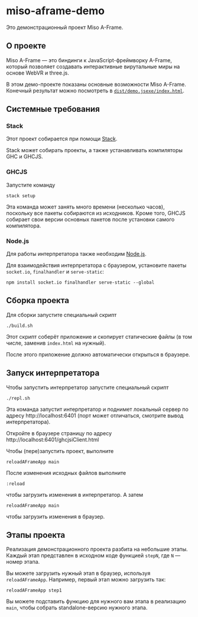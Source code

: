 # miso-aframe-demo

Это демонстрационный проект Miso A-Frame.

## О проекте

Miso A-Frame — это биндинги к JavaScript-фреймворку A-Frame,
который позволяет создавать интерактивные вирутальные миры
на основе WebVR и three.js.

В этом демо-проекте показаны основные возможности Miso A-Frame.
Конечный результат можно посмотреть в
[`dist/demo.jsexe/index.html`](/miso-aframe-demo/dist/demo.jsexe/index.html).

## Системные требования

### Stack

Этот проект собирается при помощи [Stack](https://www.haskellstack.org).

Stack может собирать проекты, а также устанавливать компиляторы GHC и GHCJS.

### GHCJS

Запустите команду

```
stack setup
```

Эта команда может занять много времени (несколько часов),
поскольку все пакеты собираются из исходников.
Кроме того, GHCJS собирает свои версии основных пакетов после установки
самого компилятора.

### Node.js

Для работы интерпретатора также необходим [Node.js](https://nodejs.org/en/).

Для взаимодействия интерпретатора с браузером, установите пакеты
`socket.io`, `finalhandler` и `serve-static`:

```
npm install socket.io finalhandler serve-static --global
```

## Сборка проекта

Для сборки запустите специальный скрипт

```
./build.sh
```

Этот скрипт соберёт приложение и скопирует статические файлы
(в том числе, заменив `index.html` на нужный).

После этого приложение должно автоматически открыться в браузере.

## Запуск интерпретатора

Чтобы запустить интерпретатор запустите специальный скрипт

```
./repl.sh
```

Эта команда запустит интерпретатор и поднимет локальный сервер
по адресу http://localhost:6401 (порт может отличаться, смотрите вывод интерпретатора).

Откройте в браузере страницу по адресу http://localhost:6401/ghcjsiClient.html

Чтобы (пере)запустить проект, выполните

```
reloadAFrameApp main
```

После изменения исходных файлов выполните

```
:reload
```

чтобы загрузить изменения в интерпретатор.
А затем

```
reloadAFrameApp main
```

чтобы загрузить изменения в браузер.

## Этапы проекта

Реализация демонстрационного проекта разбита на небольшие этапы.
Каждый этап представлен в исходном коде функцией `stepN`, где `N` — номер этапа.

Вы можете загрузить нужный этап в браузер, используя `reloadAFrameApp`.
Например, первый этап можно загрузить так:

```
reloadAFrameApp step1
```

Вы можете подставить функцию для нужного вам этапа в реализацию `main`,
чтобы собрать standalone-версию нужного этапа.
